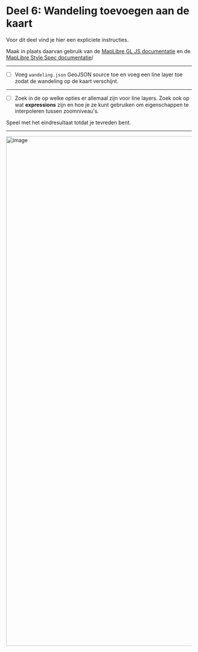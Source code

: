 # Deel 6: Wandeling toevoegen aan de kaart

Voor dit deel vind je hier een expliciete instructies.

Maak in plaats daarvan gebruik van de [MapLibre GL JS documentatie](https://maplibre.org/maplibre-gl-js/docs/) en de [MapLibre Style Spec documentatie](https://maplibre.org/maplibre-style-spec/)/

---

- [ ] Voeg `wandeling.json` GeoJSON source toe en voeg een line layer toe zodat de wandeling op de kaart verschijnt.

---

- [ ] Zoek in de op welke opties er allemaal zijn voor line layers. Zoek ook op wat **expressions** zijn en hoe je ze kunt gebruiken om eigenschappen te interpoleren tussen zoomniveau's.

Speel met het eindresultaat totdat je tevreden bent.

---

<img width="1381" alt="image" src="https://github.com/user-attachments/assets/088a3ee1-a829-489e-97cd-877de040f2e7" />
